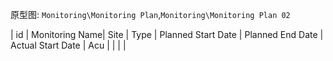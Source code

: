 原型图: `Monitoring\Monitoring Plan`,`Monitoring\Monitoring Plan 02`

| id | Monitoring Name| Site | Type | Planned Start Date | Planned End Date | Actual Start Date | Acu | | | |